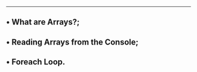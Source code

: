 ---------------------------------------------------
• What are Arrays?;
---------------------------------------------------
• Reading Arrays from the Console;
---------------------------------------------------
• Foreach Loop.
---------------------------------------------------
